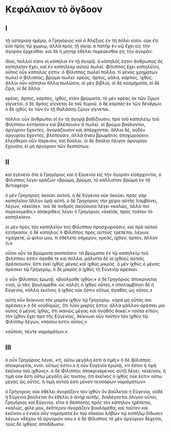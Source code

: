 # Κεφάλαιον τὸ ὄγδοον
## I

τῇ ὑστεραίᾳ ἡμέρᾳ, ὁ Γρηγόριος καὶ ὁ Ἀλέξιος ἐν τῇ πόλει εἰσίν. οὐκ ἔτι εἰσι πρὸς τῷ χωρίῳ, ἀλλὰ πρὸς τῇ οἰκίᾳ. ὁ πατὴρ ἐν νῷ ἔχει εἰς τὴν ἀγορὰν ἔρχεσθαι. καὶ δὲ ἡ μήτηρ ἐθέλει πορεύεσθαι εἰς τὴν ἀγορὰν.

ἰδού, πολλοί εἰσιν οἱ κάπηλοι ἐν τῇ ἀγορᾷ. ὁ κάπηλός ἐστιν ἄνθρωπος ὃς καπηλεῖον ἔχει, καὶ ἐν καπηλείῳ αὐτοῦ πωλεῖ. Φίλιππος ἔχει καπηλεῖον, οὗτος οὖν κάπηλός ἐστιν. ὁ Φίλιππος πωλεῖ πόλλα. τί γένος χρημάτων πωλεῖ ὁ Φίλιππος; βρῶμα πωλεῖ· κρέας, ἄρτος, γάλα, κάρπος, ἰχθύς. ἄλλοι οὖν κάπηλοι ἄλλα πωλῶσιν, οἱ μὲν βιβλία, οἱ δὲ κοσμήματα, οἱ δὲ ζῷα, οἱ δὲ ἄλλα.

κρέας, ἄρτος, κάρπος, ἰχθύς, εἰσιν βρώματα. τὸ μὲν κρέας ἐκ τῶν ζῴων γίγνεται. ὁ δὲ ἄρτος γίγνεται ἐκ τοῦ πυροῦ. ὁ δὲ κάρπος ἐκ τῶν δένδρων. ὁ δὲ ἰχθύς ἐκ τῶν ἐν τῇ θαλάσσῃ ζῴων γίγνεται.

πόλλοι οὖν ἄνθρωποι οἳ ἐν τῇ ἀγορᾷ βαδίζουσιν, πρὸ τοῦ καπηλείῳ τοῦ Φιλίππου ἑστήκασιν καὶ βλέπουσιν ἅ πωλεῖ. οἳ βρῶμα βούλονται, ἀργύριον ἔχοντες, ἀγοράζουσιν καὶ ἀπέρχονται. ἄλλοι δὲ, οὐδὲν ἀργυρίου ἔχοντες, βλέπουσιν, ἀλλὰ ἄνευ βρωμάτος ἀποχωροῦσιν. ἐλεύθεροι οὖν πάρεισιν, καὶ δοῦλοι. οἱ δὲ δοῦλοι ὀλίγον ἀργυρίου ἔχουσιν, εἰ μὴ ἀργύριον τῶν δεσπότων.

## II

καὶ ἐγένετο ὅτε ὁ Γρηγόριος καὶ ἡ Εὐγενία εἰς τὴν ἀγορὰν εἰσέρχονται, ὁ Φίλιππος λέγει κράζων «βρῶμα, βρῶμα, τὸ κάλλιστον βρῶμα ἐν τῇ Ἀντιοχείᾳ»

ὁ μὲν Γρηγόριος ἀκούει αὐτοῦ, ἡ δὲ Εὐγενία οὐκ ἀκούει. πρὸς γὰρ καπηλεῖον ἄλλον ὁρᾷ αὑτή. ὁ δὲ Γρηγόριος τὴν χείρα αὐτῆς λαμβάνει, λέγων, «ἐκεῖσε». τοῦ δὲ ἀνδρὸς ἀκούουσα λέγει «καλῶς, ἀλλὰ ποῖ πορεύομεθα;» ἀποκρίθεις λέγει ὁ Γρηγόριος «ἐκεῖσε, πρὸς τοῦτον τὸ καπηλεῖον».

οἱ μὲν πρὸς τὸν καπηλεῖον τοῦ Φίλιππου προσχωροῦσιν, καὶ πρὸ αὐτοῦ ἑστήκασιν. ὁ δὲ κάπηλος ὁ Φίλιππος πρὸς αὐτοὺς τρέπεται, λέγων, «χαίρετε, ὦ φίλοι μου, τί ἐθέλετε σήμερον; κρεάς, ἰχθύν, ἄρτον, ἄλλον τι;»

οὗτοι οὖν τὰ βρώματα σκοποῦσιν. τὰ βρώματα ἐν τῷ καπηλείῳ τοῦ Φιλίππου ἐστίν ἀγαθά τε καὶ πόλλα. μάλιστα δὲ οἱ ἰχθύες αὐτοῖς ἀρέσκουσιν. ἔστι ἐκεῖ ἰχθὺς μέγας καὶ ἰχθὺς μικρός. ὁ μὲν ἰχθὺς ὁ μέγας ἀρέσκει τῷ Γρηγορίῳ, ὁ δὲ μικρὸς ὁ ἰχθὺς τῇ Εὐγενίᾳ ἀρέσκει.

ὁ οὖν Φίλιππος ἐρωτᾷ, «βούλεσθε ἰχθύν;» ὁ δὲ Γρηγόριος ἀποκρίνεται «ναὶ, ὦ τᾶν, βουλόμεθα. ὡς καλὸς ὁ ἰχθύς οὗτος.» ὑπολαμβάνει δὲ ἡ Εὐγενία, «ἀλλὰ ἐκεῖνος ὁ ἰχθύς οὐκ ἐστιν οὕτως ἀγαθός ὡς οὗτος.»

αὑτὴ οὖν δείκνυσι τὸν μικρὸν ἰχθὺν τῷ Γρηγορίῳ. «ἀρὰ μὴ οὗτός σοι ἀρέσκει;» ὁ δὲ «οὐδαμῶς, ὅτι λίαν μικρός ἐστιν. ἀλλὰ μᾶλλον ἀρέσκει μοι οὗτος ὁ μέγας ἰχθύς, ὅτι ἱκανῶς μέγας καὶ ἀγαθός δοκεῖ.» ταῦτα εἰπῶν, τὸν ἰχθύν ἔχει πρὸ τῆς Εὐγενίας. δείκνυσι οὖν τοῦτον τὸν ἰχθὺν τῷ Φιλίππῳ λέγων, «πόσου ἐστίν οὗτος;»

«οὗτοσι; πέντε νομισμάτων.»

## III

ὁ οὖν Γρηγόριος λέγει, «τί, οὕτω μεγάλη ἐστί ἡ τιμή;» ὁ δὲ Φίλιππος ἀποκρίνεται, «ναί. οὕτως ἐστιν.» ἡ οὖν Εὐγενία ἐρωτᾷ, «τί ἐστιν ἡ τιμή ἐκείνου τοῦ ἰχθύος». ὁ δὲ Φίλιππος ἀποκρινόμενος αὐτῇ λέγει, «ἐκείνου, ἡ τιμή οὐκ ἔστι οὕτω μεγάλη ὥς τούτου, ὅτι ἐκεῖνος ὁ ἰχθύς οὐκ ἔστιν οὕτω μέγας ὥς οὗτος. ἡ τιμὴ αὐτοῦ ἐστι μόνον τεσσάρων νομισμάτων»

ὁ Γρήγοριος οὐκ ἐθέλει ἀγοράζειν τὸν ἰχθὺν ὃν βούλεται ἡ Εὐγενία, οὐδὲ ἡ Εὐγενία βούλεται ὃν ἐθέλει ὁ ἀνὴρ αὐτῆς. διαλέγονται ὀλίγον οὗτοι, Γρηγόριος καὶ Εὐγενία. εἶτα ὁ δεσπότης πρὸς τὸν κάπηλον τρέπεται, «καλῶς, φίλε μου, ἑκάτερον ἀγοράζειν βουλόμεθα, καὶ τοῦτον καὶ ἐκεῖνον.» ἐννέα οὖν νομίσματα ἐκ τοῦ σάκκου λάβων τῷ καπήλῳ δίδωσιν λέγων «δέχου τὸ ἀργύριόν σου.» ὁ δὲ Φίλιππος τὸ μὲν ἀργύριον δέχεται, τοὺς δὲ ἰχθύας ἀποδίδωσιν.
